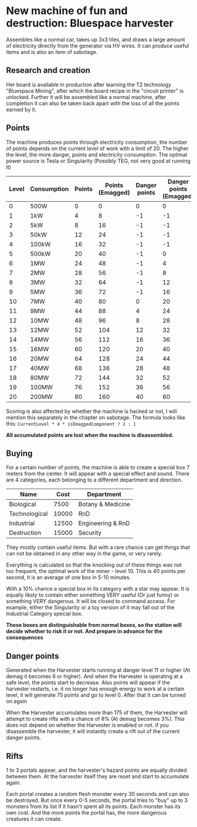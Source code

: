 # New machine of fun and destruction: Bluespace harvester
Assembles like a normal car, takes up 3x3 tiles,
and draws a large amount of electricity directly from the generator via HV wires.
It can produce useful items and is also an item of sabotage.

## Research and creation
Her board is available in production after learning the T2 technology "Bluespace Mining",
after which the board recipe in the "circuit printer" is unlocked.
Further it will be assembled like a normal machine,
after completion it can also be taken back apart with the loss of all the points earned by it.

## Points
The machine produces points through electricity consumption,
the number of points depends on the current level of work with a limit of 20.
The higher the level, the more danger, points and electricity consumption.
The optimal power source is Tesla or Singularity (Possibly TEG, not very good at running it)

| Level | Consumption | Points | Points (Emagged) | Danger points | Danger points (Emagged) |
| ----- | ----------- | ------ | ---------------- | ------------- | ----------------------- |
|   0   | 500W        | 0      | 0                | 0             | 0                       | 
|   1   | 1kW         | 4      | 8                | -1            | -1                      | 
|   2   | 5kW         | 8      | 16               | -1            | -1                      | 
|   3   | 50kW        | 12     | 24               | -1            | -1                      | 
|   4   | 100kW       | 16     | 32               | -1            | -1                      | 
|   5   | 500kW       | 20     | 40               | -1            | 0                       | 
|   6   | 1MW         | 24     | 48               | -1            | 4                       | 
|   7   | 2MW         | 28     | 56               | -1            | 8                       | 
|   8   | 3MW         | 32     | 64               | -1            | 12                      | 
|   9   | 5MW         | 36     | 72               | -1            | 16                      | 
|  10   | 7MW         | 40     | 80               | 0             | 20                      | 
|  11   | 9MW         | 44     | 88               | 4             | 24                      | 
|  12   | 10MW        | 48     | 96               | 8             | 28                      | 
|  13   | 12MW        | 52     | 104              | 12            | 32                      | 
|  14   | 14MW        | 56     | 112              | 16            | 36                      | 
|  15   | 16MW        | 60     | 120              | 20            | 40                      | 
|  16   | 20MW        | 64     | 128              | 24            | 44                      | 
|  17   | 40MW        | 68     | 136              | 28            | 48                      | 
|  18   | 80MW        | 72     | 144              | 32            | 52                      | 
|  19   | 100MW       | 76     | 152              | 36            | 56                      | 
|  20   | 200MW       | 80     | 160              | 40            | 60                      | 

Scoring is also affected by whether the machine is hacked or not,
I will mention this separately in the chapter on sabotage. 
The formula looks like this: `CurrentLevel * 4 * isEmaggedComponent ? 2 : 1`

**All accumulated points are lost when the machine is disassembled.**

## Buying
For a certain number of points, the machine is able to create a special box 7 meters from the center.
It will appear with a special effect and sound. There are 4 categories, each belonging to a different department and direction.

|    Name       |  Cost |     Department    |
| ------------- | ----- | ----------------- |
| Biological    | 7500  | Botany & Medicine |
| Technological | 10000 | RnD               |
| Industrial    | 12500 | Engineering & RnD |
| Destruction   | 15000 | Security          |

They mostly contain useful items.
But with a rare chance can get things that can not be obtained in any other way in the game,
or very rarely.

Everything is calculated so that the knocking out of these things was not too frequent,
the optimal work of the miner - level 10. This is 40 points per second,
it is an average of one box in 5-10 minutes.

With a 10% chance a special box in its category with a star may appear.
It is equally likely to contain either something VERY useful (Or just funny) or something VERY dangerous.
It will be closed to command access.
For example, either the Singularity or a toy version of it may fall out of the Industrial Category special box.

**These boxes are distinguishable from normal boxes, so the station will decide whether to risk it or not. And prepare in advance for the consequences**

## Danger points
Generated when the Harvester starts running at danger level 11 or higher (At demag it becomes 6 or higher).
And when the Harvester is operating at a safe level, the points start to decrease. Also points will appear if the harvester restarts,
i.e. it no longer has enough energy to work at a certain level, it will generate 75 points and go to level 0. After that it can be turned on again

When the Harvester accumulates more than 175 of them,
the Harvester will attempt to create rifts with a chance of 8% (At demag becomes 3%).
This does not depend on whether the Harvester is enabled or not.
if you disassemble the harvester, it will instantly create a rift out of the current danger points.

## Rifts
1 to 3 portals appear, and the harvester's hazard points are equally divided between them. At the harvester itself they are reset and start to accumulate again.

Each portal creates a random flesh monster every 30 seconds and can also be destroyed. But once every 0-5 seconds,
the portal tries to "buy" up to 3 monsters from its list if it hasn't spent all its points.
Each monster has its own cost. And the more points the portal has, the more dangerous creatures it can create.
